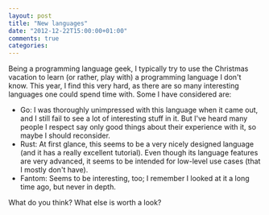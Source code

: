 ```yaml
---
layout: post
title: "New languages"
date: "2012-12-22T15:00:00+01:00"
comments: true
categories:
---
```


Being a programming language geek, I typically try to use the
Christmas vacation to learn (or rather, play with) a programming
language I don't know. This year, I find this very hard, as there are
so many interesting languages one could spend time with. Some I have
considered are:

* Go: I was thoroughly unimpressed with this language when it came
  out, and I still fail to see a lot of interesting stuff in it. But
  I've heard many people I respect say only good things about their
  experience with it, so maybe I should reconsider.
* Rust: At first glance, this seems to be a very nicely designed
  language (and it has a really excellent tutorial). Even though its
  language features are very advanced, it seems to be intended for
  low-level use cases (that I mostly don't have).
* Fantom: Seems to be  interesting, too; I remember I looked at it
  a long time ago, but never in depth.

What do you think? What else is worth a look?
